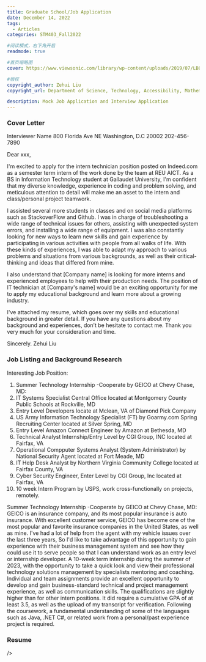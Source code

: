 ```yaml
---
title: Graduate School/Job Application
date: December 14, 2022
tags:
  - Articles
categories: STM403_Fall2022

#阅读模式，右下角开启
readmode: true

#首页缩略图
cover: https://www.viewsonic.com/library/wp-content/uploads/2019/07/LB0037.jpg

#版权
copyright_author: Zehui Liu
copyright_url: Department of Science, Technology, Accessibility, Mathematics, and Public Health (STAMP)

description: Mock Job Application and Interview Application
---
```


### Cover Letter

Interviewer Name
800 Florida Ave NE
Washington, D.C 20002
202-456-7890

Dear xxx,

I'm excited to apply for the intern technician position posted on Indeed.com as a semester term intern of the work done by the team at REU AICT. As a BS in Information Technology student at Gallaudet University, I'm confident that my diverse knowledge, experience in coding and problem solving, and meticulous attention to detail will make me an asset to the intern and class/personal project teamwork.

I assisted several more students in classes and on social media platforms such as StackoverFlow and Github. I was in charge of troubleshooting a wide range of technical issues for others, assisting with unexpected system errors, and installing a wide range of equipment. I was also constantly looking for new ways to learn new skills and gain experience by participating in various activities with people from all walks of life. With these kinds of experiences, I was able to adapt my approach to various problems and situations from various backgrounds, as well as their critical-thinking and ideas that differed from mine.

I also understand that [Company name] is looking for more interns and experienced employees to help with their production needs. The position of IT technician at [Company's name] would be an exciting opportunity for me to apply my educational background and learn more about a growing industry.

I've attached my resume, which goes over my skills and educational background in greater detail. If you have any questions about my background and experiences, don’t be hesitate to contact me. Thank you very much for your consideration and time.

Sincerely.
Zehui Liu

### Job Listing and Background Research

Interesting Job Position:

1. Summer Technology Internship -Cooperate by GEICO at Chevy Chase, MD:
2. IT Systems Specialist Central Office located at Montgomery County Public Schools at Rockville, MD
3. Entry Level Developers locate at Mclean, VA of Diamond Pick Company
4. US Army Information Technology Specialist (FT) by Goarmy.com Spring Recruiting Center located at Silver Spring, MD
5. Entry Level Amazon Connect Engineer by Amazon at Bethesda, MD
6. Technical Analyst Internship/Entry Level by CGI Group, INC located at Fairfax, VA
7. Operational Compputer Systems Analyst (System Administrator) by National Security Agent located at Fort Meade, MD
8. IT Help Desk Analyst by Northern Virginia Community College located at Fairfax County, VA
9. Cyber Security Engineer, Enter Level by CGI Group, Inc located at Fairfax, VA
10. 10 week Intern Program by USPS, work cross-functionally on projects, remotely.

Summer Technology Internship -Cooperate by GEICO at Chevy Chase, MD:
GEICO is an insurance company, and its most popular insurance is auto insurance. With excellent customer service, GEICO has become one of the most popular and favorite insurance companies in the United States, as well as mine. I've had a lot of help from the agent with my vehicle issues over the last three years, So I'd like to take advantage of this opportunity to gain experience with their business management system and see how they could use it to serve people so that I can understand work as an entry level or internship developer.
A 10-week term internship during the summer of 2023, with the opportunity to take a quick look and view their professional technology solutions management by specialists mentoring and coaching. Individual and team assignments provide an excellent opportunity to develop and gain business-standard technical and project management experience, as well as communication skills. The qualifications are slightly higher than for other intern positions. It did require a cumulative GPA of at least 3.5, as well as the upload of my transcript for verification. Following the coursework, a fundamental understanding of some of the languages such as Java, .NET C#, or related work from a personal/past experience project is required.

### Resume

/>
